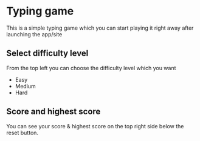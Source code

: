 # Typing game

This is a simple typing game which you can start playing it right away after launching the app/site

## Select difficulty level

From the top left you can choose the difficulty level which you want

- Easy
- Medium
- Hard

## Score and highest score

You can see your score & highest score on the top right side below the reset button.
